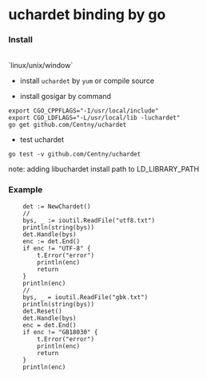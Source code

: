 uchardet binding by go
======

### Install

<br/>
`linux/unix/window`

* install `uchardet` by `yum` or compile source

* install gosigar by command

```
export CGO_CPPFLAGS="-I/usr/local/include"
export CGO_LDFLAGS="-L/usr/local/lib -luchardet"
go get github.com/Centny/uchardet
```

* test uchardet

```
go test -v github.com/Centny/uchardet
```

note: adding libuchardet install path to LD_LIBRARY_PATH




### Example

```
	det := NewChardet()
	//
	bys, _ := ioutil.ReadFile("utf8.txt")
	println(string(bys))
	det.Handle(bys)
	enc := det.End()
	if enc != "UTF-8" {
		t.Error("error")
		println(enc)
		return
	}
	println(enc)
	//
	bys, _ = ioutil.ReadFile("gbk.txt")
	println(string(bys))
	det.Reset()
	det.Handle(bys)
	enc = det.End()
	if enc != "GB18030" {
		t.Error("error")
		println(enc)
		return
	}
	println(enc)
```